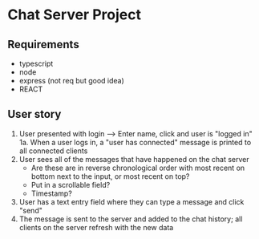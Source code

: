 # Chat Server Project

## Requirements
* typescript
* node
* express (not req but good idea)
* REACT

## User story
1. User presented with login --> Enter name, click and user is "logged in"
	1a. When a user logs in, a "user has connected" message is printed to all connected clients
2. User sees all of the messages that have happened on the chat server
	- Are these are in reverse chronological order with most recent on bottom next to the input, or most recent on top?
	- Put in a scrollable field?
	- Timestamp?
3. User has a text entry field where they can type a message and click "send"
4. The message is sent to the server and added to the chat history; all clients on the server refresh with the new data
